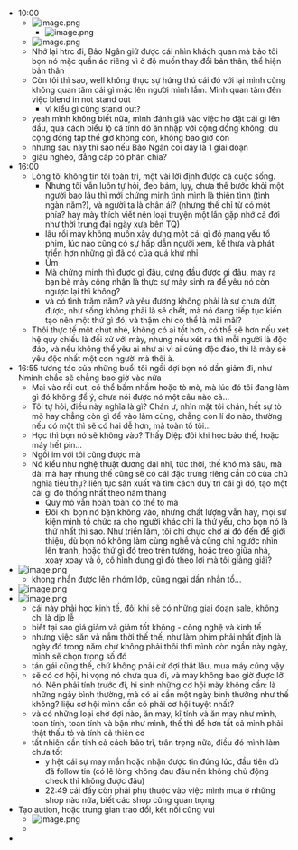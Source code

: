 - 10:00
	- ![image.png](../assets/image_1667788631654_0.png)
		- ![image.png](../assets/image_1667812412644_0.png)
	- ![image.png](../assets/image_1667795655252_0.png)
	- Nhớ lại htrc đi, Bảo Ngân giữ được cái nhìn khách quan mà bảo tôi bọn nó mặc quần áo riêng vì ở độ muốn thay đổi bản thân, thể hiện bản thân
	- Còn tôi thì sao, well không thực sự hứng thú cái đó với lại mình cũng không quan tâm cái gì mặc lên người mình lắm. Mình quan tâm đến việc blend in not stand out
		- vì kiểu gì cũng stand out?
	- yeah mình không biết nữa, mình đánh giá vào việc họ đặt cái gì lên đầu, qua cách biểu lộ cá tính đó ăn nhập với cộng đồng không, dù cộng đồng tập thể giờ không còn, không bao giờ còn
	- nhưng sau này thì sao nếu Bảo Ngân coi đây là 1 giai đoạn
	- giàu nghèo, đẳng cấp có phân chia?
- 16:00
	- Lòng tôi không tin tôi toàn tri, một vài lời định được cả cuộc sống.
		- Nhưng tôi vẫn luôn tự hỏi, đeo bám, lụy, chưa thể bước khỏi một người bao lâu thì mới chứng minh tình mình là thiên tình (tình ngàn năm?), và người ta là chân ái? (nhưng thế chỉ từ có một phía? hay mày thích viết nên loại truyện một lần gặp nhớ cả đời như thời trung đại ngày xưa bên TQ)
		- lâu rồi mày không muốn xây dựng một cái gì đó mang yếu tố phim, lúc nào cũng có sự hấp dẫn người xem, kế thừa và phát triển hơn những gì đã có của quá khứ nhỉ
		- Ừm
		- Mà chứng minh thì được gì đâu, cứng đầu được gì đâu, may ra bạn bè mày công nhận là thực sự mày sinh ra để yêu nó còn ngược lại thì không?
		- và có tình trăm năm? và yêu đương không phải là sự chưa dứt được, như sống không phải là sẽ chết, mà nó đang tiếp tục kiến tạo nên một thứ gì đó, và thậm chí có thể là mãi mãi?
	- Thôi thực tế một chút nhé, không có ai tốt hơn, có thể sẽ hơn nếu xét hệ quy chiếu là đối xử với mày, nhưng nếu xét ra thì mỗi người là độc đáo, và nếu không thể yêu ai như ai vì ai cũng độc đáo, thì là mày sẽ yêu độc nhất một con người mà thôi à.
- 16:55 tương tác của những buổi tôi ngồi đợi bọn nó dần giảm đi, như Nminh chắc sẽ chẳng bao giờ vào nữa
	- Mai vào rồi out, có thể bấm nhầm hoặc tò mò, mà lúc đó tôi đang làm gì đó không để ý, chưa nói được nó một câu nào cả...
	- Tôi tự hỏi, điều này nghĩa là gì? Chán ư, nhìn mặt tôi chán, hết sự tò mò hay chẳng còn gì để vào làm cùng, chẳng còn lí do nào, thường nếu có một thì sẽ có hai dễ hơn, mà toàn tổ tôi...
	- Học thì bọn nó sẽ không vào? Thấy Diệp đôi khi học bảo thế, hoặc máy hết pin...
	- Ngồi im với tôi cũng được mà
	- Nó kiểu như nghệ thuật đương đại nhỉ, tức thời, thế khó mà sâu, mà dài mà hay nhưng thế cũng sẽ có cái đặc trưng riêng cần có của chủ nghĩa tiêu thụ? liên tục sản xuất và tìm cách duy trì cái gì đó, tạo một cái gì đó thống nhất theo năm tháng
		- Quy mô vẫn hoàn toàn có thể to mà
		- Đôi khi bọn nó bận không vào, nhưng chất lượng vẫn hay, mọi sự kiện mình tổ chức ra cho người khác chỉ là thứ yếu, cho bọn nó là thứ nhất thì sao. Như triển lãm, tôi chỉ chực chờ ai đó đến để giới thiệu, dù bọn nó không làm cùng nghề và cũng chỉ ngước nhìn lên tranh, hoặc thứ gì đó treo trên tường, hoặc treo giữa nhà, xoay xoay và ồ, cố hình dung gì đó theo lời mà tôi giảng giải?
- ![image.png](../assets/image_1667815204710_0.png)
	- khong nhắn được lên nhóm lớp, cũng ngại dần nhắn tổ...
- ![image.png](../assets/image_1667816765050_0.png)
- ![image.png](../assets/image_1667821244755_0.png)
	- cái này phải học kinh tế, đôi khi sẽ có những giai đoạn sale, không chỉ là dịp lễ
	- biết tại sao giá giảm và giảm tốt không - công nghệ và kinh tế
	- nhưng việc săn và nắm thời thế thế, như làm phim phải nhất định là ngày đó trong năm chứ không phải thôi thfi mình còn ngần này ngày, mình sẽ chọn trong số đó
	- tán gái cũng thế, chứ không phải cứ đợi thật lâu, mua máy cũng vậy
	- sẽ có cơ hội, hi vọng nó chưa qua đi, và mày không bao giờ được lỡ nó. Nên phải tính trước đi, hi sinh những cơ hội mày không cần: là những ngày bình thường, mà có ai cần một ngày bình thường như thế không? liệu cơ hội mình cần có phải cơ hội tuyệt nhất?
	- và có những loại chờ đợi nào, ăn may, kĩ tính và ăn may như mình, toan tính, toan tính và bận như mình, thế thì để hơn tất cả mình phải thật thấu tỏ và tính cả thiên cơ
	- tất nhiên cần tính cả cách bảo trì, trân trọng nữa, điều đó mình làm chưa tốt
		- y hệt cái sự may mắn hoặc nhận được tin đúng lúc, đầu tiên dù đã follow tin (có lẽ lòng không đau đáu nên không chủ động check thì không được đâu)
		- 22:49 cái đấy còn phải phụ thuộc vào việc mình mua ở những shop nào nữa, biết các shop cũng quan trọng
- Tạo aution, hoặc trung gian trao đổi, kết nối cũng vui
	- ![image.png](../assets/image_1667821687557_0.png)
	-
-
